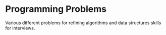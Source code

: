# Programming Problems

Various different problems for refining algorithms and data structures skills for interviews.
